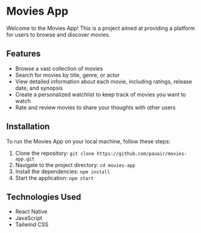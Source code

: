 # Movies App

Welcome to the Movies App! This is a project aimed at providing a platform for users to browse and discover movies. 

## Features

- Browse a vast collection of movies
- Search for movies by title, genre, or actor
- View detailed information about each movie, including ratings, release date, and synopsis
- Create a personalized watchlist to keep track of movies you want to watch
- Rate and review movies to share your thoughts with other users

## Installation

To run the Movies App on your local machine, follow these steps:

1. Clone the repository: `git clone https://github.com/pauair/movies-app.git`
2. Navigate to the project directory: `cd movies-app`
3. Install the dependencies: `npm install`
4. Start the application: `npm start`

## Technologies Used

- React Native
- JavaScript
- Tailwind CSS
